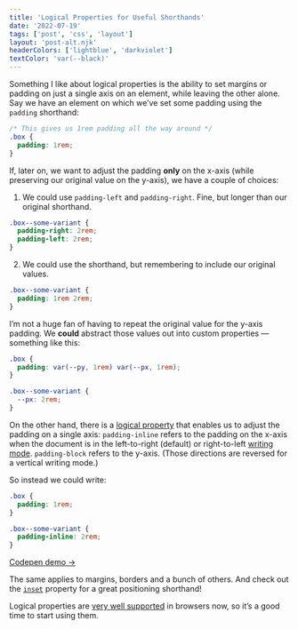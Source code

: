 ```yaml
---
title: 'Logical Properties for Useful Shorthands'
date: '2022-07-19'
tags: ['post', 'css', 'layout']
layout: 'post-alt.njk'
headerColors: ['lightblue', 'darkviolet']
textColor: 'var(--black)'
---
```


Something I like about logical properties is the ability to set margins or padding on just a single axis on an element, while leaving the other alone. Say we have an element on which we’ve set some padding using the `padding` shorthand:

```css
/* This gives us 1rem padding all the way around */
.box {
  padding: 1rem;
}
```

If, later on, we want to adjust the padding **only** on the x-axis (while preserving our original value on the y-axis), we have a couple of choices:

1. We could use `padding-left` and `padding-right`. Fine, but longer than our original shorthand.

```css
.box--some-variant {
  padding-right: 2rem;
  padding-left: 2rem;
}
```

2. We could use the shorthand, but remembering to include our original values.

```css
.box--some-variant {
  padding: 1rem 2rem;
}
```

I’m not a huge fan of having to repeat the original value for the y-axis padding. We **could** abstract those values out into custom properties — something like this:

```css
.box {
  padding: var(--py, 1rem) var(--px, 1rem);
}

.box--some-variant {
  --px: 2rem;
}
```

On the other hand, there is a [logical property](https://developer.mozilla.org/en-US/docs/Web/CSS/CSS_Logical_Properties) that enables us to adjust the padding on a single axis: `padding-inline` refers to the padding on the x-axis when the document is in the left-to-right (default) or right-to-left [writing mode](https://developer.mozilla.org/en-US/docs/Web/CSS/writing-mode). `padding-block` refers to the y-axis. (Those directions are reversed for a vertical writing mode.)

So instead we could write:

```css
.box {
  padding: 1rem;
}

.box--some-variant {
  padding-inline: 2rem;
}
```

[Codepen demo →](https://codepen.io/michellebarker/pen/RwMpBRO)

The same applies to margins, borders and a bunch of others. And check out the [`inset`](/a-utility-class-for-covering-elements/) property for a great positioning shorthand!

Logical properties are [very well supported](https://caniuse.com/?search=logical%20properties) in browsers now, so it’s a good time to start using them.
